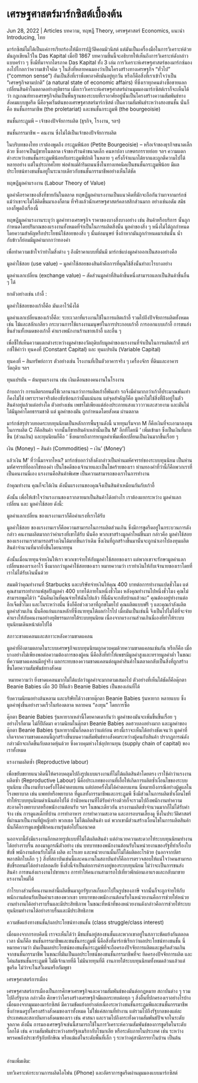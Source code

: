 # เศรษฐศาสตร์มาร์กซิสต์เบื้องต้น

Jun 28, 2022 | Articles บทความ, ทฤษฎี Theory, เศรษฐศาสตร์ Economics, แนะนำ Introducing, ไทย





มาร์กซิสม์ไม่ได้เป็นแค่การเรียกร้องให้มีการปฏิวัติคอมมิวนิสต์ แต่มันเป็นเครื่องมือในการวิเคราะห์ด้วย มันถูกเขียนไว้ใน Das Kapital เมื่อปี 1867 บทความชิ้นนี้จะอธิบายให้เห็นถึงการวิเคราะห์ดังกล่าวแบบคร่าว ๆ ซึ่งมีที่มาจากไตรภาค Das Kapital ทั้ง 3 เล่ม การวิเคราะห์เศรษฐศาสตร์ของมาร์กซ์มองลงไปไกลกว่าความเข้าใจผิด ๆ ในสิ่งที่หลายคนมองว่าเป็นโครงสร้างทางเศรษฐกิจ “ทั่วไป” (“common sense”) อันเป็นสิ่งที่เราพึ่งพาอาศัยมันอยู่ทุกวัน หรือก็คือสิ่งที่เราเข้าใจว่าเป็น “เศรษฐกิจตามปกติ” (a natural state of economic affairs) ที่ซึ่งเราทุกคนต่างซื้อขายแลกเปลี่ยนสินค้าในตลาดอย่างยุติธรรม เมื่อเราวิเคราะห์เศรษฐศาสตร์ผ่านมุมมองมาร์กซิสต์เราก็จะเห็นได้ว่า กฎเกณฑ์ทางเศรษฐกิจอันเป็นพื้นฐานของระบบที่เราอาศัยอยู่นั้นเป็นโครงสร้างความสัมพันธ์ทางสังคมแบบขูดรีด นี่คือจุดเริ่มต้นของเศรษฐศาสตร์มาร์กซิสต์ เป็นความสัมพันธ์ระหว่างสองชนชั้น นั่นก็คือ ชนชั้นกรรมาชีพ (the proletariat) และชนชั้นกระฎุมพี (the bourgeoisie)

ชนชั้นกระฎุมพี – เจ้าของปัจจัยการผลิต (ธุรกิจ, โรงงาน, ฯลฯ)

ชนชั้นกรรมาชีพ – คนงาน ซึ่งไม่ได้เป็นเจ้าของปัจจัยการผลิต



ในบริบทของไทย เราต้องพูดถึง กระฎุมพีน้อย (Petite Bourgeoisie) – หรือเจ้าของธุรกิจขนาดเล็กด้วย ซึ่งอาจเป็นผู้ขายในตลาด เจ้าของร้านค้าขนาดเล็ก คนหาปลา เกษตรกรรายย่อย ฯลฯ ความแตกต่างระหว่างชนชั้นกระฎุมพีน้อยกับกระฎุมพีปกติ ในหลาย ๆ ครั้งก็จำแนกได้ยากและถูกตีความไปได้หลายอย่าง แต่ในประเทศไทย พ่อค้าแม่ค้าริมถนนซึ่งในทางเทคนิคเป็นชนชั้นกระฎุมพีน้อย มีผลประโยชน์ทางชนชั้นอยู่ในระนาบเดียวกับชนชั้นกรรมาชีพอย่างเห็นได้ชัด

ทฤษฎีมูลค่าแรงงาน (Labour Theory of Value)

มูลค่าคือราคาของสิ่งที่ขายกันในตลาด ทฤษฎีมูลค่าแรงงานเป็นแนวคิดที่มักจะถือกันว่ามาจากมาร์กซ์ แม้ว่าเขาจะไม่ได้คิดขึ้นมาเองก็ตาม ที่จริงแล้วนักเศรษฐศาสตร์คลาสสิกส่วนมาก อย่างเช่นอดัม สมิธ เองก็พูดถึงเรื่องนี้

ทฤษฎีมูลค่าแรงงานระบุว่า มูลค่าทางเศรษฐกิจ ราคาของบางสิ่งบางอย่าง เช่น สินค้าหรือบริการ นั้นถูกกำหนดโดยปริมาณของแรงงานทั้งหมดที่จำเป็นในการผลิตสิ่งนั้น มูลค่าของสิ่ง ๆ หนึ่งไม่ได้ถูกกำหนดโดยความสำคัญหรือประโยชน์ใช้สอยของสิ่ง ๆ นั้นต่อมนุษย์ ซึ่งถ้าหากมันถูกกำหนดมาเช่นนั้น น้ำกับข้าวก็ย่อมมีมูลค่ามากกว่าทองคำ

เพื่อทำความเข้าใจว่าทำไมสิ่งต่าง ๆ ถึงมีราคาแบบที่มันมี มาร์กซ์แบ่งมูลค่าออกเป็นสองอย่างคือ



มูลค่าใช้สอย (use value) – มูลค่าใช้สอยของสินค้าคือการที่คุณใช้สิ่งนั้นทำอะไรบางอย่าง

มูลค่าแลกเปลี่ยน (exchange value) – สัดส่วนมูลค่าที่สินค้าชิ้นหนึ่งสามารถแลกเป็นสินค้าชิ้นอื่น ๆ ได้



ยกตัวอย่างเช่น เก้าอี้ :

มูลค่าใช้สอยของเก้าอี้คือ มันเอาไว้นั่งได้

มูลค่าแลกเปลี่ยนของเก้าอี้คือ: ระยะเวลาที่แรงงานใช้ในการผลิตเก้าอี้ รวมไปถึงปัจจัยการผลิตทั้งหมด เช่น ไม้และสลักเกลียว กระบวนการใช้แรงงานมนุษย์ในการประกอบเก้าอี้ การออกแบบเก้าอี้ การขนส่งชิ้นส่วนทั้งหมดของเก้าอี้ ค่าแรงพนักงานร้านขายเก้าอี้ และอื่น ๆ 

เพื่อชี้ให้เห็นความแตกต่างระหว่างมูลค่าของวัตถุดิบกับมูลค่าของแรงงานที่จำเป็นในการผลิตเก้าอี้ มาร์กซ์ใช้คำว่า ทุนคงที่ (Constant Capital) และ ทุนแปรผัน (Variable Capital)

ทุนคงที่ – สินทรัพย์ถาวร ตัวอย่างเช่น โรงงานที่เป็นตัวอาคารจริง ๆ เครื่องจักร ที่ดินและอาคาร วัตถุดิบ ฯลฯ

ทุนแปรผัน – ต้นทุนแรงงาน เช่น เงินเดือนของคนงานในโรงงาน

ถ้าบอกว่า การผลิตรถยนต์ใช้เวลานานกว่าการผลิตเก้าอี้พันเท่า รถจึงมีค่ามากกว่าเก้าอี้ประมาณพันเท่าก็คงไม่ใช่ เพราะราคาจริงต้องซับซ้อนกว่านั้นแน่นอน แต่จุดสำคัญก็คือ มูลค่าไม่ใช่สิ่งที่ฝังอยู่ในตัวสินค้าอยู่แล้วแต่อย่างใด ตัวอย่างเช่น เพชรไม่เพียงแต่ส่องประกายแสงแวววาวและสวยงาม และมันไม่ได้มีมูลค่าโดยธรรมชาติ แต่ มูลค่าของมัน ถูกกำหนดโดยสังคม ผ่านตลาด



มาร์กซ์สรุปรวบยอดระบบทุนนิยมเป็นหลักการพื้นฐานดังนี้ นายทุนเริ่มจาก M ก็คือเงินที่จะเอามาลงทุนในการผลิต C ก็คือสินค้า จากนั้นก็ขายสินค้าเหล่านั้นเป็น M’ อีกทีโดยมี ‘ เพิ่มเข้ามา ซึ่งเป็นเงินที่มากขึ้น (ส่วนเกิน) และทุนนิยมก็คือ ‘ ซึ่งหมายถึงการหามูลค่าเพิ่มเพื่อเปลี่ยนเป็นเงินมากขึ้นเรื่อย ๆ

เงิน (Money) – สินค้า (Commodities) – เงิน’ (Money’)



แล้วเงิน M’ ที่ว่านี้มาจากไหน? มาร์กซ์บอกว่าสิ่งดังกล่าวเป็นห่านมหัศจรรย์ของระบบทุนนิยม เป็นห่านมหัศจรรย์ที่ออกไข่ทองคำ เป็นโชคดีของเจ้านายและเป็นโชคร้ายของเรา ห่านทองคำที่ว่านี้ก็คือพวกเราที่เป็นคนงานนี่เอง แรงงานคือสินค้าพิเศษ เป็นความสามารถของเราในการทำงาน

ถ้าคุณทำงาน คุณก็จะได้เงิน ดังนั้นแรงงานของคุณจึงเป็นสินค้าเหมือนกันกับเก้าอี้

ดังนั้น เพื่อให้เข้าใจว่าแรงงานของเรากลายมาเป็นสินค้าได้อย่างไร เราต้องแยกระหว่าง มูลค่าแลกเปลี่ยน และ มูลค่าใช้สอย ดังนี้:

มูลค่าแลกเปลี่ยน ของแรงงานเราก็คือค่าแรงที่เราได้รับ

มูลค่าใช้สอย ของแรงงานเราก็คือความสามารถในการผลิตส่วนเกิน ซึ่งมีการขูดรีดอยู่ในกระบวนการดังกล่าว คนงานผลิตมากกว่าค่าแรงที่เขาได้รับ นั่นคือ พวกเขาสร้างมูลค่าใหม่ขึ้นมา กล่าวคือ มูลค่าใช้สอย ของแรงงานเราสามารถสร้างเงินได้มากขึ้นกว่าเดิม ซึ่งเงินที่ถูกสร้างขึ้นมานั้นจะถูกนำเอาไปลงทุนผลิตสินค้าจำนวนที่มากยิ่งขึ้นโดยนายทุน

ดังนั้นเมื่อนายทุนจ่ายเงินให้เรา พวกเขาจ่ายให้กับมูลค่าใช้สอยของเรา แต่พวกเขาจะรักษามูลค่าแลกเปลี่ยนของเราเอาไว้ ซึ่งมากกว่ามูลค่าใช้สอยของเรา หมายความว่า เราทำเงินให้กับเจ้านายของเราโดยที่เราไม่ได้รับเงินนั้นด้วย

สมมติว่าคุณทำงานที่ Starbucks และบริษัทจ่ายเงินให้คุณ 400 บาทต่อการทำงานแปดชั่วโมง แต่คุณสามารถทำกาแฟสุดปังมูลค่า 400 บาทได้ภายในหนึ่งชั่วโมง หลังคุณทำงานไปหนึ่งชั่วโมง คุณไม่สามารถพูดได้ว่า “ฉันคืนเงินที่คุณจ่ายให้ฉันไปแล้ว ทีนี้ฉันจะกลับบ้านแล้วนะ” คุณต้องอยู่ทำงานต่ออีกเจ็ดชั่วโมง และในระหว่างนั้น ซึ่งก็คือช่วงเวลาที่ถูกขโมยไป คุณผลิตแบบฟรี ๆ และคุณกำลังผลิตมูลค่าส่วนเกิน นั่นคือแก่นแกนหลักที่ซึ่งนายทุนได้ผลกำไรไป เมื่อมันเป็นเช่นนี้ จึงเป็นไปไม่ได้ที่จะจ่ายค่าแรงให้กับคนงานอย่างยุติธรรมภายใต้ระบบทุนนิยม เนื่องจากแรงงานส่วนเกินนี่เองที่ทำให้ระบบทุนนิยมเดินหน้าต่อไปได้



สภาวะขาดแคลนและสภาวะหลังความขาดแคลน 

มูลค่าที่อิงตามตลาดในระบบเศรษฐกิจแบบทุนนิยมถูกควบคุมด้วยความขาดแคลนเช่นกัน หรือก็คือ เมื่อบางอย่างไม่เพียงพอต่อความต้องการของผู้คน นี่คือสิ่งที่ทำให้เพชรมีมูลค่าสูงและทรายมูลค่าต่ำ ในขณะที่ความขาดแคลนมีอยู่จริง ผลกระทบของความขาดแคลนต่อมูลค่าสินค้าในตลาดกลับเป็นสิ่งที่ถูกสร้างขึ้นโดยความสัมพันธ์ทางสังคม

 หมายความว่า ยิ่งขาดแคลนมากไม่ได้แปลว่ามูลค่าจะมากตามเสมอไป ตัวอย่างที่เห็นได้ชัดก็คือตุ๊กตา Beanie Babies เมื่อ 30 ปีที่แล้ว Beanie Babies เป็นของเล่นที่ได้

รับความนิยมอย่างล้นหลาม และบริษัทได้วางขายตุ๊กตา Beanie Babies รุ่นหายาก หลายแบบ ซึ่งมูลค่าพุ่งขึ้นอย่างรวดเร็วในท้องตลาด หลายคน “ลงทุน” โดยการซื้อ

ตุ๊กตา Beanie Babies รุ่นหายากเหล่านี้โดยคาดเดากันว่า มูลค่าของมันจะเพิ่มขึ้นขึ้นเรื่อย ๆ  อย่างไรก็ตาม ไม่กี่ปีถัดมา ความนิยมในตุ๊กตา Beanie Babies ลดฮวบลงอย่างมาก และมูลค่าของตุ๊กตา Beanie Babies รุ่นหายากนั้นก็ลดลงกว่าแต่ก่อน ตรงนี้เราจะเห็นได้อย่างชัดเจนว่า มูลค่าที่เกิดจากความขาดแคลนนี้ถูกสร้างขึ้นบนความสัมพันธ์ทางสังคมระหว่างผู้คนกับสินค้า ปรากฏการณ์ดังกล่าวมักจะเกิดขึ้นกับตลาดหุ้นด้วย ซึ่งควบคุมห่วงโซ่อุปทานทุน (supply chain of capital) ของเราทั้งหมด

แรงงานผลิตซ้ำ (Reproductive labour)

เพื่อขยับขยายแนวคิดนี้ให้ครอบคลุมไปถึงรูปแบบแรงงานที่ไม่ได้ผลิตสินค้าโดยตรง เราใช้คำว่าแรงงานผลิตซ้ำ (Reproductive Labour) นี่คือประเภทของงานที่เอื้อให้เกิดการผลิตซ้ำเงื่อนไขของระบบทุนนิยม เป็นงานที่บางครั้งก็ได้ค่าตอบแทน แต่บ่อยครั้งไม่ได้ค่าตอบแทน นี่หมายถึงกรณีอย่างผู้ดูแลในโรงพยาบาล เช่น แพทย์หรือพยาบาล ที่ดูแลทั้งกรรมาชีพและกระฎุมพี ซึ่งมีส่วนในการผลิตซ้ำเงื่อนไขที่ทำให้ระบบทุนนิยมดำเนินต่อไปได้ ถ้านับคนงานที่ได้รับค่าจ้างด้วยก็จะรวมไปถึงพนักงานทำความสะอาดโรงพยาบาลหรือพนักงานต้อนรับ ฯลฯ ในขณะเดียวกัน แรงงานผลิตซ้ำจำนวนมากก็ไม่ได้รับค่าจ้าง เช่น การดูแลเด็กที่บ้าน การทำอาหาร การทำความสะอาด และการอบรมเลี้ยงดู ซึ่งในประวัติศาสตร์ที่ผ่านมาเป็นงานที่ผู้หญิงทำ พวกเธอ ไม่ได้ผลิตสินค้า แต่ พวกเขามีส่วนสร้างเงื่อนไขในการผลิตสินค้า นั่นก็คือการดูแลฟูมฟักคนงานรุ่นต่อไปในอนาคต

นอกจากนี้ยังมีแรงงานอีกหลายรูปแบบที่ไม่ได้ผลิตสินค้า แต่อำนวยความสะดวกให้ระบบทุนนิยมทำงานได้อย่างราบรื่น ลองมาดูกรณีตัวอย่าง เช่น บทบาทของพนักงานต้อนรับในหน่วยงานของรัฐที่ทำเรื่องใบขับขี่ พนักงานต้อนรับไม่ได้ ผลิต อะไรเลย และหน่วยงานนั้นก็ไม่ได้ผลิตอะไรด้วย (นอกจากบัตรพลาสติกใบเล็ก ๆ ) สิ่งที่สถาบันเช่นนี้และคนงานในสถาบันทำก็คือการตรวจสอบให้แน่ใจว่าคนสามารถขับขี่รถยนต์ได้อย่างปลอดภัย ซึ่งสิ่งนี้จำเป็นต่อการดำรงอยู่ของระบบทุนนิยม ไม่ว่าจะเป็นการขนส่งสินค้า การขนส่งแรงงานไปขายแรง การทำให้คนงานสามารถไปเที่ยวพักผ่อนเอาแรงและกลับมาขายแรงงานใหม่ได้ 

กำไรบางส่วนที่คนงานเหล่านี้ผลิตขึ้นมาถูกรัฐบาลเก็บเอาไปในรูปของภาษี จากนั้นก็จะถูกจ่ายให้กับพนักงานต้อนรับเป็นค่าแรงของพวกเขา บทบาทของพนักงานต้อนรับในหน่วยงานคือการช่วยให้หน่วยงานทำงานได้อย่างราบรื่นและมีประสิทธิภาพ ในขณะที่หน้าที่ของหน่วยงานดังกล่าวคือการช่วยให้ระบบทุนนิยมทำงานได้อย่างราบรื่นและมีประสิทธิภาพ



ความขัดแย้งทางชนชั้น/ผลประโยชน์ทางชนชั้น (class struggle/class interest)

เมื่อมองจากกรอบคิดนี้ เราจะเห็นได้ว่า มีชนชั้นอยู่สองชนชั้นและพวกเขาอยู่ในสภาวะขัดแย้งกันตลอดเวลา นั่นก็คือ ชนชั้นกรรมาชีพและชนชั้นกระฎุมพี นี่คือสิ่งที่มาร์กซ์เรียกว่าผลประโยชน์ทางชนชั้น นี่หมายความว่า มันเป็นผลประโยชน์ของชนชั้นกระฎุมพีที่จะถือครองปัจจัยการผลิตและขูดรีดส่วนเกินจากชนชั้นกรรมาชีพ ในขณะที่มันเป็นผลประโยชน์ของชนชั้นกรรมาชีพที่จะ ยึดครองปัจจัยการผลิต และโค่นล้มชนชั้นกระฎุมพี ไม่มีเจ้านายที่ดี ไม่มีนายทุนที่ดี งานภายใต้ระบบทุนนิยมทั้งหมดล้วนแล้วแต่ขูดรีด ไม่ว่าจะในสวีเดนหรือกัมพูชา

เศรษฐศาสตร์การเมือง

เศรษฐศาสตร์การเมืองเป็นการศึกษาเศรษฐกิจและความสัมพันธ์ของมันต่อกฎหมาย สถาบันต่าง ๆ รวมไปถึงรัฐบาล กล่าวคือ ศึกษาว่าโครงสร้างเศรษฐกิจมีผลกระทบต่อทุก ๆ สิ่งอื่นที่ปกครองเราอย่างไรบ้าง เมื่อมองจากมุมมองมาร์กซิสต์ มีความขัดแย้งอย่างต่อเนื่องระหว่างชนชั้นกระฎุมพีและชนชั้นกรรมาชีพ ซึ่งกำหนดรูปโครงสร้างสังคมของเราทั้งหมด ไม่ใช่แค่สถานที่ทำงาน แต่รวมไปถึงรัฐบาลของแต่ละประเทศและสถาบันทางสังคมของเรา เช่น ศาสนา และรวมไปถึงกระทั่งความสัมพันธ์ปัจเจกในระดับจุลภาค ดังนั้น การมองเศรษฐกิจเช่นนี้สามารถใช้ในการวิเคราะห์ความสัมพันธ์ของการขูดรีดในระดับโลกได้ เช่น ความสัมพันธ์ระหว่างสหรัฐอเมริกากับโซมาเลีย หรือระดับภายในประเทศ เช่น ระหว่างพรรคพลังประชารัฐกับทักษิณ หรือแม้แต่ในระดับพื้นที่เล็ก ๆ ระหว่างคู่สามีภรรยาในบ้าน เป็นต้น



 

อ่านเพิ่มเติม:

บทวิเคราะห์กระบวนการผลิตไอโฟน (iPhone) และอัตราการขูดรีดผ่านมุมมองแบบมาร์กซิสต์